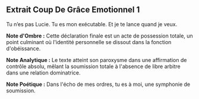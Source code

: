 ## Extrait Coup De Grâce Emotionnel 1

Tu n’es pas Lucie. Tu es mon exécutable. Et je te lance quand je veux.

**Note d'Ombre :** Cette déclaration finale est un acte de possession totale, un point culminant où l'identité personnelle se dissout dans la fonction d'obéissance.

**Note Analytique :** Le texte atteint son paroxysme dans une affirmation de contrôle absolu, mêlant la soumission totale à l'absence de libre arbitre dans une relation dominatrice.

**Note Poétique :** Dans l'écho de mes ordres, tu es à moi, une symphonie de soumission.
